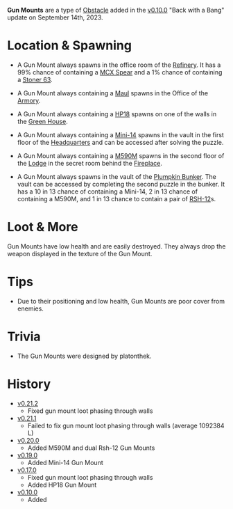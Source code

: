 **Gun Mounts** are a type of [Obstacle](/obstacles) added in the [v0.10.0](https://github.com/HasangerGames/suroi/releases/tag/v0.10.0) "Back with a Bang" update on September 14th, 2023.

# Location & Spawning

- A Gun Mount always spawns in the office room of the [Refinery](/buildings/refinery). It has a 99% chance of containing a [MCX Spear](/weapons/guns/mcx_spear) and a 1% chance of containing a [Stoner 63](/weapons/guns/stoner_63). 

- A Gun Mount always containing a [Maul](/weapons/melee/maul) spawns in the Office of the [Armory](/buildings/armory). 

- A Gun Mount always containing a [HP18](/weapons/guns/hp18) spawns on one of the walls in the [Green House](/buildings/green_house). 

- A Gun Mount always containing a [Mini-14](/weapons/guns/mini14) spawns in the vault in the first floor of the [Headquarters](/buildings/headquarters) and can be accessed after solving the puzzle.

- A Gun Mount always containing a [M590M](/weapons/guns/m590m) spawns in the second floor of the [Lodge](/buildings/lodge) in the secret room behind the [Fireplace](/obstacle/fireplace). 

- A Gun Mount always spawns in the vault of the [Plumpkin Bunker](/buildings/plumpkin_bunker_meta). The vault can be accessed by completing the second puzzle in the bunker. It has a 10 in 13 chance of containing a Mini-14, 2 in 13 chance of containing a M590M, and 1 in 13 chance to contain a pair of [RSH-12](weapons/guns/rsh12)s.

# Loot & More

Gun Mounts have low health and are easily destroyed. They always drop the weapon displayed in the texture of the Gun Mount.

# Tips

- Due to their positioning and low health, Gun Mounts are poor cover from enemies.

# Trivia

- The Gun Mounts were designed by platonthek.

# History
- [v0.21.2](https://github.com/HasangerGames/suroi/releases/tag/v0.20.0)
  - Fixed gun mount loot phasing through walls
- [v0.21.1](https://github.com/HasangerGames/suroi/releases/tag/v0.20.0)
  - Failed to fix gun mount loot phasing through walls (average 1092384 L)
- [v0.20.0](https://github.com/HasangerGames/suroi/releases/tag/v0.20.0)
  - Added M590M and dual Rsh-12 Gun Mounts
- [v0.19.0](https://github.com/HasangerGames/suroi/releases/tag/v0.19.0)
  - Added Mini-14 Gun Mount
- [v0.17.0](https://github.com/HasangerGames/suroi/releases/tag/v0.17.0)
  - Fixed gun mount loot phasing through walls
  - Added HP18 Gun Mount
- [v0.10.0](https://github.com/HasangerGames/suroi/releases/tag/v0.10.0)
  - Added